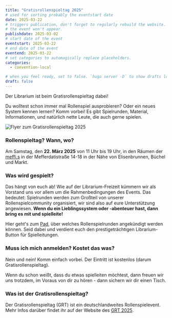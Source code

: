```yaml
---
title: "Gratisrollenspieltag 2025"
# used for sorting probably the eventstart date
date: 2025-03-22
# triggers publication, don't forget to regularly rebuild the website. Must be set if `date` is in the future or else 
# the event won't appear.
publishdate: 2025-03-02
# start date of the event
eventstart: 2025-03-22
# end date of the event
eventend: 2025-03-22
# set categories to automagically replace placeholders.
categories:
  - convention-local

# when you feel ready, set to false. `hugo server -D` to show drafts locally.
draft: false
---
```

Der Librarium ist beim Gratisrollenspieltag dabei!

Du wolltest schon immer mal Rollenspiel ausprobieren? Oder ein neues System kennen lernen? Komm vorbei! Es gibt Spielrunden, Material, Informationen, und natürlich nette Leute, die auch gerne spielen.

![Flyer zum Gratisrollenspieltag 2025](/img/gratisrollenspieltag2025_flyer.jpg)

### Rollenspieltag? Wann, wo?
Am Samstag, den **22. März 2025** von 11 Uhr bis 19 Uhr, in den Räumen der [meffi.s](https://www.meffis.org/die-4-raumeinheiten/) in der Mefferdatistraße 14-18 in der Nähe von Elisenbrunnen, Büchel und Markt.

### Was wird gespielt?
Das hängt von euch ab! Wie auf der Librarium-Freizeit kümmern wir als Vorstand uns vor allem um die Rahmenbedingungen des Events. Das bedeutet: Spielrunden werden zum Großteil von unserer Rollenspielcommunity organisiert, 
wir sind also auf eure Unterstützung angewiesen. **Wenn du ein Lieblingssystem oder -abenteuer hast, dann bring es mit und spielleite!** 

Hier geht's zum [Pad](https://etherpad.fachschaften.rwth-aachen.de/p/Gratisrollenspieltag-2025), über welches Rollenspielrunden  angekündigt werden können. Seid dabei und verdient euch den prestigeträchtigen Librarium-Button für Spielleitungen.

### Muss ich mich anmelden? Kostet das was?
Nein und nein! Komm einfach vorbei. Der Eintritt ist kostenlos (darum Gratisrollenspieltag).

Wenn du schon weißt, dass du etwas spielleiten möchtest, dann freuen wir uns trotzdem, im Voraus von dir zu hören - dann sichern wir dir einen Tisch.

### Was ist der Gratisrollenspieltag?
Der Gratisrollenspieltag (GRT) ist ein deutschlandweites Rollenspielevent. Mehr Infos darüber findet ihr auf der Website des [GRT 2025](https://gratisrollenspieltag.de/).
